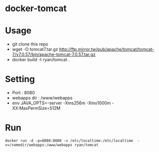 docker-tomcat
=============

# Usage

* git clone this repo
* wget -O tomcat7.tar.gz http://ftp.mirror.tw/pub/apache/tomcat/tomcat-7/v7.0.57/bin/apache-tomcat-7.0.57.tar.gz
* docker build -t ryan/tomcat .

# Setting

* Port : 8080
* webapps dir : /www/webapps
* env JAVA_OPTS=-server -Xms256m -Xmx1000m -XX:MaxPermSize=512M

# Run

`docker run -d -p=8080:8080 -v /etc/localtime:/etc/localtime  -v=/somedir/webapps:/www/webapps ryan/tomcat`
